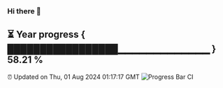 ### Hi there 👋
⏳ Year progress { █████████████████▁▁▁▁▁▁▁▁▁▁▁▁▁ } 58.21 %
---
⏰ Updated on Thu, 01 Aug 2024 01:17:17 GMT
![Progress Bar CI](https://github.com/liununu/liununu/workflows/Progress%20Bar%20CI/badge.svg)
